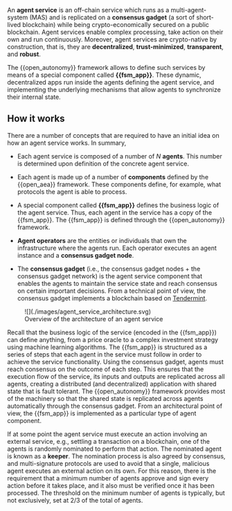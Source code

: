 An **agent service** is an off-chain service which runs as a multi-agent-system (MAS) and is replicated on a **consensus gadget** (a sort of short-lived blockchain) while being crypto-economically secured on a public blockchain. Agent services enable complex processing, take action on their own and run continuously. Moreover, agent services are crypto-native by construction, that is, they are **decentralized**, **trust-minimized**, **transparent**, and **robust**.


The {{open_autonomy}} framework allows to define such services by means of a special component called **{{fsm_app}}**. These dynamic, decentralized apps run inside the agents defining the agent service, and implementing the underlying mechanisms that allow agents to synchronize their internal state.




## How it works

There are a number of concepts that are required to have an initial idea on how an agent service works. In summary,

* Each agent service is composed of a number of $N$ **agents**. This number is determined upon definition of the concrete agent service.

* Each agent is made up of a number of **components** defined by the {{open_aea}} framework. These components define, for example, what protocols the agent is able to process.

* A special component called **{{fsm_app}}** defines the business logic of the agent service. Thus, each agent in the service has a copy of the {{fsm_app}}. The {{fsm_app}} is defined through the {{open_autonomy}} framework.

* **Agent operators** are the entities or individuals that own the infrastructure where the agents run. Each operator executes an agent instance and a **consensus gadget node**.

* The **consensus gadget** (i.e., the consensus gadget nodes + the consensus gadget network) is the agent service component that enables the agents to maintain the service state and reach consensus on certain important decisions. From a technical point of view, the consensus gadget implements a blockchain based on [Tendermint](https://tendermint.com/).


<figure markdown>
![](./images/agent_service_architecture.svg)
<figcaption>Overview of the architecture of an agent service</figcaption>
</figure>

Recall that the business logic of the service (encoded in the {{fsm_app}}) can define anything, from a price oracle to a complex investment strategy using machine learning algorithms. The {{fsm_app}} is structured as a series of steps that each agent in the service must follow in order to achieve the service functionality. Using the consensus gadget, agents must reach consensus on the outcome of each step. This ensures that the execution flow of the service, its inputs and outputs are replicated across all agents, creating a distributed (and decentralized) application with shared state that is fault tolerant. The {{open_autonomy}} framework provides most of the machinery so that the shared state is replicated across agents automatically through the consensus gadget. From an architectural point of view, the {{fsm_app}} is implemented as a particular type of agent component.

If at some point the agent service must execute an action involving an external service, e.g.,
settling a transaction on a blockchain, one of the agents is randomly nominated to perform that action. The nominated agent is known as a **keeper**. The nomination process is also agreed by consensus, and multi-signature protocols are used to avoid that a single, malicious agent executes an external action on its own.
For this reason, there is the requirement that a minimum number of agents approve and sign every action before it takes place, and it also must be verified once it has been processed. The threshold on the minimum number of agents is typically, but not exclusively, set at 2/3 of the total of agents.
